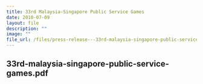 ```yaml
---
title: 33rd Malaysia‑Singapore Public Service Games
date: 2010-07-09
layout: file
description: ""
image: ""
file_url: /files/press-release---33rd-malaysia-singapore-public-service-games.pdf
---
```

33rd-malaysia-singapore-public-service-games.pdf
---